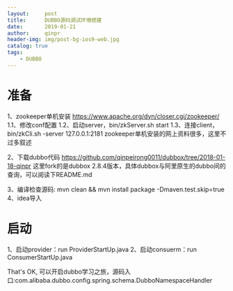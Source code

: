 ```yaml
---
layout:     post
title:      DUBBO源码调试环境搭建
date:       2019-01-21
author:     qinpr
header-img: img/post-bg-ios9-web.jpg
catalog: true
tags:
    - DUBBO
---
```


# 准备
1、zookeeper单机安装
https://www.apache.org/dyn/closer.cgi/zookeeper/
1.1、修改conf配置
1.2、启动server，bin/zkServer.sh start
1.3、连接client，bin/zkCli.sh -server 127.0.0.1:2181
zookeeper单机安装的网上资料很多，这里不过多叙述

2、下载dubbo代码
https://github.com/qinpeirong0011/dubbox/tree/2018-01-18-qinpr
这里fork的是dubbox 2.8.4版本，具体dubbox与阿里原生的dubbo间的查询，可以阅读下README.md

3、编译检查源码: mvn clean && mvn install package -Dmaven.test.skip=true
4、idea导入

# 启动
1、启动provider：run ProviderStartUp.java
2、启动consuerm：run ConsumerStartUp.java

That's OK, 可以开启dubbo学习之旅，源码入口:com.alibaba.dubbo.config.spring.schema.DubboNamespaceHandler


